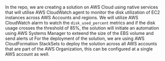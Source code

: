 In the repo, we are creating a solution on AWS Cloud using native services that will utilise AWS CloudWatch agent to monitor the disk utilization of EC2 instances across AWS Accounts and regions. 
We will utilize AWS CloudWatch alarm to watch the `disk_used_percent` metrics and if the disk usage crosses the threshold of 85%, the solution will initiate an automation using AWS Systems Manager to exteend the size of the EBS volume and send alerts ut
For the deployment of the solution, we are using AWS CloudFormation StackSets to deploy the solution across all AWS accounts that are part of the AWS Organization, this can be configured at a single AWS account as well. 



